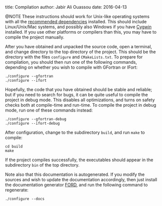 title:  Compilation
author: Jabir Ali Ouassou
date:   2016-04-13



@NOTE
  These instructions should work for Unix-like operating systems with all the [recommended
  dependencies](01-dependencies.html) installed. This should include Linux/Unix/Mac systems,
  and possibly also Windows if you have [Cygwin](https://www.cygwin.com/) installed. If you
  use other platforms or compilers than this, you may have to compile the project manually.

After you have obtained and unpacked the source code, open a terminal, and change
directory to the top directory of the project. This should be the directory with
the files `configure` and `CMakeLists.txt`. To prepare for compilation, you should
then run one of the following commands, depending on whether you wish to compile 
with GFortran or IFort:

    ./configure --gfortran
    ./configure --ifort

Hopefully, the code that you have obtained should be stable and reliable; but if you
need to search for bugs, it can be quite useful to compile the project in debug mode.
This disables all optimizations, and turns on safety checks both at compile-time and
run-time. To compile the project in debug mode, run one of these commands instead:

    ./configure --gfortran-debug
    ./configure --ifort-debug

After configuration, change to the subdirectory `build`, and run `make` to compile:

    cd build
    make

If the project compiles successfully, the executables should appear in the subdirectory
`bin` of the top directory. 

Note also that this documentation is autogenerated. If you modify the sources and wish
to update the documentation accordingly, then just install the documentation generator
[FORD](https://github.com/cmacmackin/ford), and run the following command to regenerate:

    ./configure --docs

